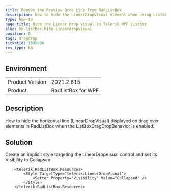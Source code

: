 ```yaml
---
title: Remove the Preview Drop Line from RadListBox
description: How to hide the LinearDropVisual element when using ListBoxDragDropBehavior.
type: how-to
page_title: Hide the Linear Drop Visual in Telerik WPF ListBox
slug: kb-listbox-hide-lineardropvisual
position: 0
tags: dragdrop
ticketid: 1538096
res_type: kb
---
```


## Environment
<table>
	<tbody>
		<tr>
			<td>Product Version</td>
			<td>2021.2.615</td>
		</tr>
		<tr>
			<td>Product</td>
			<td>RadListBox for WPF</td>
		</tr>
	</tbody>
</table>

## Description

How to hide the horizontal line (LinearDropVisual) displayed on drag over elements in RadListBox when the ListBoxDragDropBehavior is enabled.

## Solution

Create an implicit style targeting the LinearDropVisual control and set its Visibility to Collapsed.


```XAML
	<telerik:RadListBox.Resources>
		<Style TargetType="telerik:LinearDropVisual">
			<Setter Property="Visibility" Value="Collapsed" />
		</Style>
	</telerik:RadListBox.Resources>
```